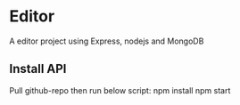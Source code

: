# Editor
A editor project using Express, nodejs and MongoDB

## Install API
Pull github-repo then run below script:
npm install 
npm start
